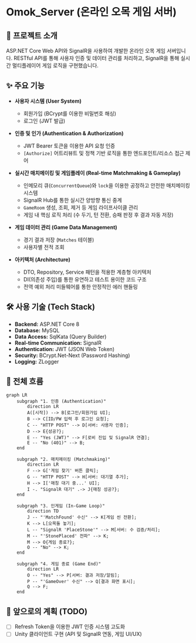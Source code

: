# Omok_Server (온라인 오목 게임 서버)

## 📖 프로젝트 소개

ASP.NET Core Web API와 SignalR을 사용하여 개발한 온라인 오목 게임 서버입니다. RESTful API를 통해 사용자 인증 및 데이터 관리를 처리하고, SignalR을 통해 실시간 멀티플레이어 게임 로직을 구현했습니다.

## ✨ 주요 기능

-   **사용자 시스템 (User System)**
    -   회원가입 (BCrypt를 이용한 비밀번호 해싱)
    -   로그인 (JWT 발급)

-   **인증 및 인가 (Authentication & Authorization)**
    -   JWT Bearer 토큰을 이용한 API 요청 인증
    -   `[Authorize]` 어트리뷰트 및 정책 기반 로직을 통한 엔드포인트/리소스 접근 제어

-   **실시간 매치메이킹 및 게임플레이 (Real-time Matchmaking & Gameplay)**
    -   인메모리 큐(`ConcurrentQueue`)와 `lock`을 이용한 공정하고 안전한 매치메이킹 시스템
    -   SignalR Hub를 통한 실시간 양방향 통신 중계
    -   `GameRoom` 생성, 조회, 제거 등 게임 라이프사이클 관리
    -   게임 내 핵심 로직 처리 (수 두기, 턴 전환, 승패 판정 후 결과 자동 저장)

-   **게임 데이터 관리 (Game Data Management)**
    -   경기 결과 저장 (`Matches` 테이블)
    -   사용자별 전적 조회

-   **아키텍처 (Architecture)**
    -   DTO, Repository, Service 패턴을 적용한 계층형 아키텍처
    -   DI(의존성 주입)를 통한 유연하고 테스트 용이한 코드 구조
    -   전역 예외 처리 미들웨어를 통한 안정적인 에러 핸들링

## 🛠️ 사용 기술 (Tech Stack)

-   **Backend:** ASP.NET Core 8
-   **Database:** MySQL
-   **Data Access:** SqlKata (Query Builder)
-   **Real-time Communication:** SignalR
-   **Authentication:** JWT (JSON Web Token)
-   **Security:** BCrypt.Net-Next (Password Hashing)
-   **Logging:** ZLogger

## 🔄 전체 흐름

```mermaid
graph LR
    subgraph "1. 인증 (Authentication)"
        direction LR
        A([시작]) --> B[로그인/회원가입 UI];
        B --> C[ID/PW 입력 후 로그인 요청];
        C -- "HTTP POST" --> D[서버: 사용자 인증];
        D --> E{성공?};
        E -- "Yes (JWT)" --> F[로비 진입 및 SignalR 연결];
        E -- "No (401)" --> B;
    end

    subgraph "2. 매치메이킹 (Matchmaking)"
        direction LR
        F --> G['게임 찾기' 버튼 클릭];
        G -- "HTTP POST" --> H[서버: 대기열 추가];
        H --> I['매칭 대기 중...' UI];
        I -. "SignalR 대기" .-> J{매칭 성공?};
    end
    
    subgraph "3. 인게임 (In-Game Loop)"
        direction TD
        J -- "'MatchFound' 수신" --> K[게임 씬 전환];
        K --> L[오목돌 놓기];
        L -- "SignalR 'PlaceStone'" --> M[서버: 수 검증/처리];
        M -- "'StonePlaced' 전파" --> K;
        M --> O{게임 종료?};
        O -- "No" --> K;
    end

    subgraph "4. 게임 종료 (Game End)"
        direction LR
        O -- "Yes" --> P[서버: 결과 저장/알림];
        P -- "'GameOver' 수신" --> Q[결과 화면 표시];
        Q --> F;
    end
```

## 🚀 앞으로의 계획 (TODO)

-   [ ] Refresh Token을 이용한 JWT 인증 시스템 고도화
-   [ ] Unity 클라이언트 구현 (API 및 SignalR 연동, 게임 UI/UX)